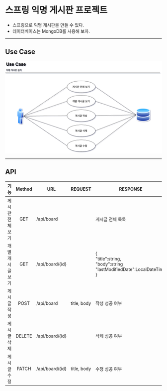 # 스프링 익명 게시판 프로젝트
* 스프링으로 익명 게시판을 만들 수 있다.
* 데이터베이스는 MongoDB를 사용해 보자.
***


## Use Case
![img](https://github.com/japgo/spring_study/blob/master/AnonymousBoard2/img/%EA%B2%8C%EC%8B%9C%ED%8C%90%20use%20case.drawio.png)
***


## API
|기능|Method|URL|REQUEST|RESPONSE|
|:-:|:----:|---|-------|--------|
|게시판 전체 보기|GET|/api/board| |게시글 전체 목록|
|개별 개시글 보기|GET|/api/board/{id}| |{ <br> "title":string, <br> "body":string <br> "lastModifiedDate":LocalDateTime <br> }|
|게시글 작성|POST|/api/board|title, body|작성 성공 여부|
|게시글 삭제|DELETE|/api/board/{id}| |삭제 성공 여부|
|게시글 수정|PATCH|/api/board/{id}|title, body|수정 성공 여부|
